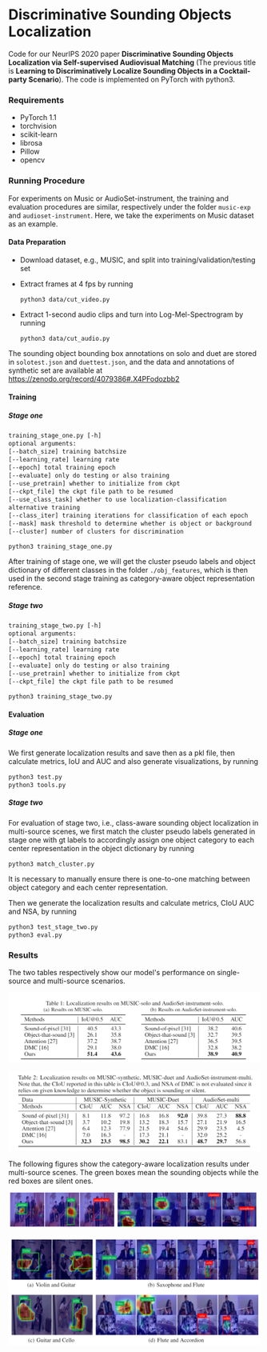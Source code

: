 # **Discriminative Sounding Objects Localization**

Code for our NeurIPS 2020 paper **Discriminative Sounding Objects Localization via Self-supervised Audiovisual Matching** (The previous title is **Learning to Discriminatively Localize Sounding Objects in a Cocktail-party Scenario**).  The code is implemented on PyTorch with python3.

### Requirements

- PyTorch 1.1
- torchvision
- scikit-learn
- librosa
- Pillow
- opencv

### Running Procedure

For experiments on Music or AudioSet-instrument, the training and evaluation procedures are similar, respectively under the folder `music-exp` and `audioset-instrument`. Here, we take the experiments on Music dataset as an example.

#### Data Preparation

- Download dataset, e.g., MUSIC, and split into training/validation/testing set

- Extract frames at 4 fps by running 

  ```
  python3 data/cut_video.py
  ```

- Extract 1-second audio clips and turn into Log-Mel-Spectrogram by running

  ```
  python3 data/cut_audio.py
  ```

The sounding object bounding box annotations on solo and duet are stored in `solotest.json` and `duettest.json`, and the data and annotations of synthetic set are available at https://zenodo.org/record/4079386#.X4PFodozbb2

#### Training

##### Stage one

```
training_stage_one.py [-h]
optional arguments:
[--batch_size] training batchsize
[--learning_rate] learning rate
[--epoch] total training epoch
[--evaluate] only do testing or also training
[--use_pretrain] whether to initialize from ckpt
[--ckpt_file] the ckpt file path to be resumed
[--use_class_task] whether to use localization-classification alternative training
[--class_iter] training iterations for classification of each epoch
[--mask] mask threshold to determine whether is object or background
[--cluster] number of clusters for discrimination
```

```
python3 training_stage_one.py
```

After training of stage one, we will get the cluster pseudo labels and object dictionary of different classes in the folder `./obj_features`, which is then used in the second stage training as category-aware object representation reference.

##### Stage two

```
training_stage_two.py [-h]
optional arguments:
[--batch_size] training batchsize
[--learning_rate] learning rate
[--epoch] total training epoch
[--evaluate] only do testing or also training
[--use_pretrain] whether to initialize from ckpt
[--ckpt_file] the ckpt file path to be resumed
```

```
python3 training_stage_two.py
```

#### Evaluation

##### Stage one

We first generate localization results and save then as a pkl file, then calculate metrics, IoU and AUC and also generate visualizations, by running

```
python3 test.py
python3 tools.py
```

##### Stage two

For evaluation of stage two, i.e., class-aware sounding object localization in multi-source scenes, we first match the cluster pseudo labels generated in stage one with gt labels to accordingly assign one object category to each center representation in the object dictionary by running

```
python3 match_cluster.py
```

It is necessary to manually ensure there is one-to-one matching between object category and each center representation.

Then we generate the localization results and calculate metrics, CIoU AUC and NSA, by running

```
python3 test_stage_two.py
python3 eval.py
```

### Results

The two tables respectively show our model's performance on single-source and multi-source scenarios.

![](readme/solo.PNG)

![](readme/multi.PNG)

The following figures show the category-aware localization results under multi-source scenes. The green boxes mean the sounding objects while the red boxes are silent ones.

![](readme/eg1.PNG)

![](readme/eg2.PNG)
